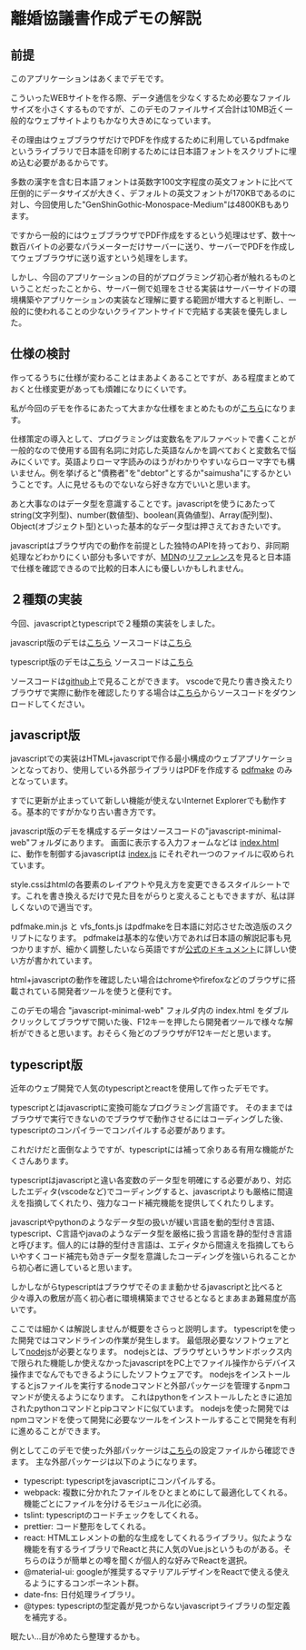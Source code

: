# 離婚協議書作成デモの解説

## 前提

このアプリケーションはあくまでデモです。

こういったWEBサイトを作る際、データ通信を少なくするため必要なファイルサイズを小さくするものですが、このデモのファイルサイズ合計は10MB近く一般的なウェブサイトよりもかなり大きめになっています。

その理由はウェブブラウザだけでPDFを作成するために利用しているpdfmakeというライブラリで日本語を印刷するためには日本語フォントをスクリプトに埋め込む必要があるからです。

多数の漢字を含む日本語フォントは英数字100文字程度の英文フォントに比べて圧倒的にデータサイズが大きく、デフォルトの英文フォントが170KBであるのに対し、今回使用した"GenShinGothic-Monospace-Medium"は4800KBもあります。

ですから一般的にはウェブブラウザでPDF作成をするという処理はせず、数十～数百バイトの必要なパラメーターだけサーバーに送り、サーバーでPDFを作成してウェブブラウザに送り返すという処理をします。

しかし、今回のアプリケーションの目的がプログラミング初心者が触れるものということだったことから、サーバー側で処理をさせる実装はサーバーサイドの環境構築やアプリケーションの実装など理解に要する範囲が増大すると判断し、一般的に使われることの少ないクライアントサイドで完結する実装を優先しました。

## 仕様の検討

作ってるうちに仕様が変わることはまあよくあることですが、ある程度まとめておくと仕様変更があっても煩雑になりにくいです。

私が今回のデモを作るにあたって大まかな仕様をまとめたものが[こちら](https://jishida.github.com/rikon-demo/specification)になります。

仕様策定の導入として、プログラミングは変数名をアルファベットで書くことが一般的なので使用する固有名詞に対応した英語なんかを調べておくと変数名で悩みにくいです。英語よりローマ字読みのほうがわかりやすいならローマ字でも構いません。例を挙げると"債務者"を"debtor"とするか"saimusha"にするかということです。人に見せるものでないなら好きな方でいいと思います。

あと大事なのはデータ型を意識することです。javascriptを使うにあたってstring(文字列型)、number(数値型)、boolean(真偽値型)、Array(配列型)、Object(オブジェクト型)といった基本的なデータ型は押さえておきたいです。

javascriptはブラウザ内での動作を前提とした独特のAPIを持っており、非同期処理などわかりにくい部分も多いですが、[MDN](https://developer.mozilla.org/ja/)の[リファレンス](https://developer.mozilla.org/ja/docs/Web/JavaScript/Reference)を見ると日本語で仕様を確認できるので比較的日本人にも優しいかもしれません。

## ２種類の実装

今回、javascriptとtypescriptで２種類の実装をしました。

javascript版のデモは[こちら](https://jishida.github.io/rikon-demo/javascript-minimal-web/index.html) ソースコードは[こちら](https://github.com/jishida/rikon-demo/tree/master/javascript-minimal-web)

typescript版のデモは[こちら](https://jishida.github.io/rikon-demo/typescript-react-web/index.html) ソースコードは[こちら](https://github.com/jishida/rikon-demo/tree/master/typescript-react-web)

ソースコードは[github](https://github.com/jishida/rikon-demo)上で見ることができます。
vscodeで見たり書き換えたりブラウザで実際に動作を確認したりする場合は[こちら](https://github.com/jishida/rikon-demo/archive/master.zip)からソースコードをダウンロードしてください。

## javascript版

javascriptでの実装はHTML+javascriptで作る最小構成のウェブアプリケーションとなっており、使用している外部ライブラリはPDFを作成する [pdfmake](http://pdfmake.org/#/) のみとなっています。

すでに更新が止まっていて新しい機能が使えないInternet Explorerでも動作する。基本的ですがかなり古い書き方です。

javascript版のデモを構成するデータはソースコードの"javascript-minimal-web"フォルダにあります。
画面に表示する入力フォームなどは [index.html](https://github.com/jishida/rikon-demo/blob/master/javascript-minimal-web/index.html) に、動作を制御するjavascriptは [index.js](https://github.com/jishida/rikon-demo/blob/master/javascript-minimal-web/index.js) にそれぞれ一つのファイルに収められています。

style.cssはhtmlの各要素のレイアウトや見え方を変更できるスタイルシートです。これを書き換えるだけで見た目をがらりと変えることもできますが、私は詳しくないので適当です。

pdfmake.min.js と vfs_fonts.js はpdfmakeを日本語に対応させた改造版のスクリプトになります。
pdfmakeは基本的な使い方であれば日本語の解説記事も見つかりますが、細かく調整したいなら英語ですが[公式のドキュメント](https://pdfmake.github.io/docs/0.1/)に詳しい使い方が書かれています。

html+javascriptの動作を確認したい場合はchromeやfirefoxなどのブラウザに搭載されている開発者ツールを使うと便利です。

このデモの場合 "javascript-minimal-web" フォルダ内の index.html をダブルクリックしてブラウザで開いた後、F12キーを押したら開発者ツールで様々な解析ができると思います。おそらく殆どのブラウザがF12キーだと思います。

## typescript版

近年のウェブ開発で人気のtypescriptとreactを使用して作ったデモです。

typescriptとはjavascriptに変換可能なプログラミング言語です。
そのままではブラウザで実行できないのでブラウザで動作させるにはコーディングした後、typescriptのコンパイラーでコンパイルする必要があります。

これだけだと面倒なようですが、typescriptには補って余りある有用な機能がたくさんあります。

typescriptはjavascriptと違い各変数のデータ型を明確にする必要があり、対応したエディタ(vscodeなど)でコーディングすると、javascriptよりも厳格に間違えを指摘してくれたり、強力なコード補完機能を提供してくれたりします。

javascriptやpythonのようなデータ型の扱いが緩い言語を動的型付き言語、typescript、C言語やjavaのようなデータ型を厳格に扱う言語を静的型付き言語と呼びます。個人的には静的型付き言語は、エディタから間違えを指摘してもらいやすくコード補完も効きデータ型を意識したコーディングを強いられることから初心者に適していると思います。

しかしながらtypescriptはブラウザでそのまま動かせるjavascriptと比べると少々導入の敷居が高く初心者に環境構築までさせるとなるとまあまあ難易度が高いです。

ここでは細かくは解説しませんが概要をさらっと説明します。
typescriptを使った開発ではコマンドラインの作業が発生します。
最低限必要なソフトウェアとして[nodejs](https://nodejs.org/ja/)が必要となります。
nodejsとは、ブラウザというサンドボックス内で限られた機能しか使えなかったjavascriptをPC上でファイル操作からデバイス操作までなんでもできるようにしたソフトウェアです。
nodejsをインストールするとjsファイルを実行するnodeコマンドと外部パッケージを管理するnpmコマンドが使えるようになります。
これはpythonをインストールしたときに追加されたpythonコマンドとpipコマンドに似ています。
nodejsを使った開発ではnpmコマンドを使って開発に必要なツールをインストールすることで開発を有利に進めることができます。

例としてこのデモで使った外部パッケージは[こちら](https://github.com/jishida/rikon-demo/blob/master/typescript-react-web/package.json#L18-#L38)の設定ファイルから確認できます。
主な外部パッケージは以下のようになります。
- typescript: typescriptをjavascriptにコンパイルする。
- webpack: 複数に分かれたファイルをひとまとめにして最適化してくれる。機能ごとにファイルを分けるモジュール化に必須。
- tslint: typescriptのコードチェックをしてくれる。
- prettier: コード整形をしてくれる。
- react: HTMLエレメントの動的な生成をしてくれるライブラリ。似たような機能を有するライブラリでReactと共に人気のVue.jsというものがある。そちらのほうが簡単との噂を聞くが個人的な好みでReactを選択。
- @material-ui: googleが推奨するマテリアルデザインをReactで使える使えるようにするコンポーネント群。
- date-fns: 日付処理ライブラリ。
- @types: typescriptの型定義が見つからないjavascriptライブラリの型定義を補完する。

眠たい...目が冷めたら整理するかも。